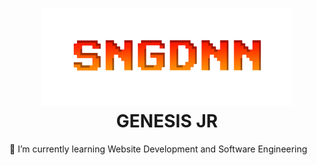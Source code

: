 <h1 align="center"><img src="default1.png" width="400" alt="SNGDNN Logo">GENESIS JR</h1>

 🌱 I’m currently learning Website Development and Software Engineering

